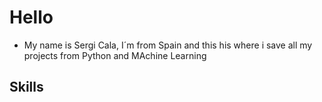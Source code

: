 # Hello

- My name is Sergi Cala, I´m from Spain and this his where i save all my projects from Python and MAchine Learning

## Skills
